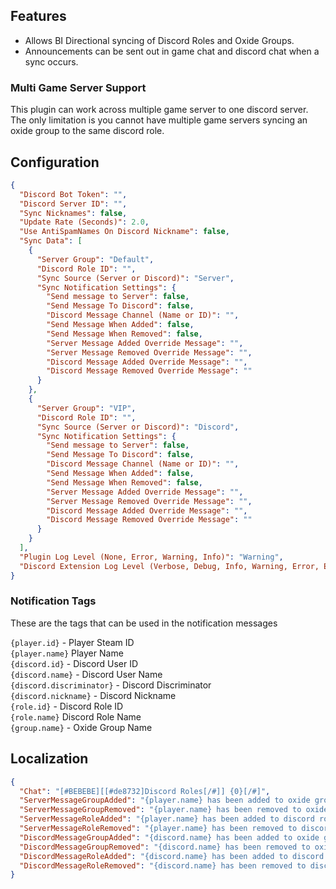 ﻿## Features

* Allows BI Directional syncing of Discord Roles and Oxide Groups.
* Announcements can be sent out in game chat and discord chat when a sync occurs.

### Multi Game Server Support

This plugin can work across multiple game server to one discord server. 
The only limitation is you cannot have multiple game servers syncing an oxide group to the same discord role.

## Configuration

```json
{
  "Discord Bot Token": "",
  "Discord Server ID": "",
  "Sync Nicknames": false,
  "Update Rate (Seconds)": 2.0,
  "Use AntiSpamNames On Discord Nickname": false,
  "Sync Data": [
    {
      "Server Group": "Default",
      "Discord Role ID": "",
      "Sync Source (Server or Discord)": "Server",
      "Sync Notification Settings": {
        "Send message to Server": false,
        "Send Message To Discord": false,
        "Discord Message Channel (Name or ID)": "",
        "Send Message When Added": false,
        "Send Message When Removed": false,
        "Server Message Added Override Message": "",
        "Server Message Removed Override Message": "",
        "Discord Message Added Override Message": "",
        "Discord Message Removed Override Message": ""
      }
    },
    {
      "Server Group": "VIP",
      "Discord Role ID": "",
      "Sync Source (Server or Discord)": "Discord",
      "Sync Notification Settings": {
        "Send message to Server": false,
        "Send Message To Discord": false,
        "Discord Message Channel (Name or ID)": "",
        "Send Message When Added": false,
        "Send Message When Removed": false,
        "Server Message Added Override Message": "",
        "Server Message Removed Override Message": "",
        "Discord Message Added Override Message": "",
        "Discord Message Removed Override Message": ""
      }
    }
  ],
  "Plugin Log Level (None, Error, Warning, Info)": "Warning",
  "Discord Extension Log Level (Verbose, Debug, Info, Warning, Error, Exception, Off)": "Info"
}
```

### Notification Tags
These are the tags that can be used in the notification messages

`{player.id}` - Player Steam ID  
`{player.name}` Player Name  
`{discord.id}` - Discord User ID  
`{discord.name}` - Discord User Name  
`{discord.discriminator}` - Discord Discriminator  
`{discord.nickname}` - Discord Nickname  
`{role.id}` - Discord Role ID  
`{role.name}` Discord Role Name  
`{group.name}` - Oxide Group Name

## Localization

```json
{
  "Chat": "[#BEBEBE][[#de8732]Discord Roles[/#]] {0}[/#]",
  "ServerMessageGroupAdded": "{player.name} has been added to oxide group {group.name}",
  "ServerMessageGroupRemoved": "{player.name} has been removed to oxide group {group.name}",
  "ServerMessageRoleAdded": "{player.name} has been added to discord role {role.name}",
  "ServerMessageRoleRemoved": "{player.name} has been removed to discord role {role.name}",
  "DiscordMessageGroupAdded": "{discord.name} has been added to oxide group {group.name}",
  "DiscordMessageGroupRemoved": "{discord.name} has been removed to oxide group {group.name}",
  "DiscordMessageRoleAdded": "{discord.name} has been added to discord role {role.name}",
  "DiscordMessageRoleRemoved": "{discord.name} has been removed to discord role {role.name}"
}
```